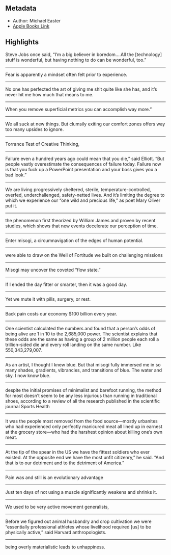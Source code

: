 ## Metadata
- Author: Michael Easter
- [Apple Books Link](ibooks://assetid/68BC66EBF07436CBE1D2368182D41FC8)

## Highlights
Steve Jobs once said, “I’m a big believer in boredom….All the [technology] stuff is wonderful, but having nothing to do can be wonderful, too.”

---
Fear is apparently a mindset often felt prior to experience.

---
No one has perfected the art of giving me shit quite like she has, and it’s never hit me how much that means to me.

---
When you remove superficial metrics you can accomplish way more.”

---
We all suck at new things. But clumsily exiting our comfort zones offers way too many upsides to ignore.
			

---
Torrance Test of Creative Thinking,

---
Failure even a hundred years ago could mean that you die,” said Elliott. “But people vastly overestimate the consequences of failure today. Failure now is that you fuck up a PowerPoint presentation and your boss gives you a bad look.”

---
We are living progressively sheltered, sterile, temperature-controlled, overfed, underchallenged, safety-netted lives. And it’s limiting the degree to which we experience our “one wild and precious life,” as poet Mary Oliver put it.

---
the phenomenon first theorized by William James and proven by recent studies, which shows that new events decelerate our perception of time.

---
Enter misogi, a circumnavigation of the edges of human potential.

---
were able to draw on the Well of Fortitude we built on challenging missions

---
Misogi may uncover the coveted “flow state.”

---
If I ended the day fitter or smarter, then it was a good day.

---
Yet we mute it with pills, surgery, or rest.

---
Back pain costs our economy $100 billion every year.

---
One scientist calculated the numbers and found that a person’s odds of being alive are 1 in 10 to the 2,685,000 power. The scientist explains that these odds are the same as having a group of 2 million people each roll a trillion-sided die and every roll landing on the same number. Like 550,343,279,007.

---
As an artist, I thought I knew blue. But that misogi fully immersed me in so many shades, gradients, vibrancies, and transitions of blue. The water and sky. I now know blue. 

---
despite the initial promises of minimalist and barefoot running, the method for most doesn’t seem to be any less injurious than running in traditional shoes, according to a review of all the research published in the scientific journal Sports Health

---
It was the people most removed from the food source—mostly urbanites who had experienced only perfectly manicured meat all lined up in earnest at the grocery store—who had the harshest opinion about killing one’s own meat.

---
At the tip of the spear in the US we have the fittest soldiers who ever existed. At the opposite end we have the most unfit citizenry,” he said. “And that is to our detriment and to the detriment of America.”

---
Pain was and still is an evolutionary advantage

---
Just ten days of not using a muscle significantly weakens and shrinks it.
			

---
We used to be very active movement generalists,

---
Before we figured out animal husbandry and crop cultivation we were “essentially professional athletes whose livelihood required [us] to be physically active,” said Harvard anthropologists.

---
being overly materialistic leads to unhappiness.